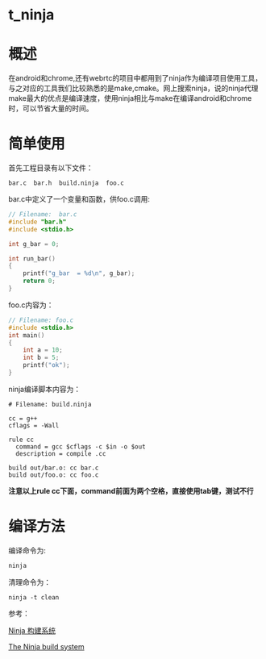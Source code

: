 # t_ninja



# 概述

在android和chrome,还有webrtc的项目中都用到了ninja作为编译项目使用工具，与之对应的工具我们比较熟悉的是make,cmake。网上搜索ninja，说的ninja代理make最大的优点是编译速度，使用ninja相比与make在编译android和chrome时，可以节省大量的时间。

# 简单使用

首先工程目录有以下文件：

```
bar.c  bar.h  build.ninja  foo.c
```

bar.c中定义了一个变量和函数，供foo.c调用:

```c
// Filename:  bar.c
#include "bar.h"
#include <stdio.h>

int g_bar = 0;

int run_bar()
{
	printf("g_bar  = %d\n", g_bar);
	return 0;
}

```

foo.c内容为：

```c
// Filename: foo.c
#include <stdio.h>
int main() 
{
	int a = 10;
	int b = 5;
	printf("ok");
}

```



ninja编译脚本内容为：

```shell
# Filename: build.ninja

cc = g++
cflags = -Wall

rule cc
  command = gcc $cflags -c $in -o $out
  description = compile .cc

build out/bar.o: cc bar.c
build out/foo.o: cc foo.c

```

**注意以上rule cc下面，command前面为两个空格，直接使用tab键，测试不行**



# 编译方法

编译命令为:

```c
ninja
```

清理命令为：

```shell
ninja -t clean 
```



参考：

[Ninja 构建系统](https://blog.csdn.net/yujiawang/article/details/72627121)

[The Ninja build system](https://ninja-build.org/manual.html)


